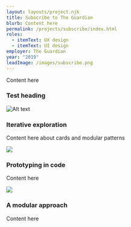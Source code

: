 ```yaml
---
layout: layouts/project.njk
title: Subscribe to The Guardian
blurb: Content here
permalink: /projects/subscribe/index.html
roles:
  - itemText: UX design
  - itemText: UI design
employer: The Guardian
year: "2019"
leadImage: /images/subscribe.png
---
```

Content here

### Test heading

![Alt text](/images/wireframes.png "Caption")

### Iterative exploration

Content here about cards and modular patterns

![](/images/exploration.png)

### Prototyping in code

Content here

![](/images/_volumes_seagate_guardian_grid-20demo_index.html-1-.png)

### A modular approach

Content here